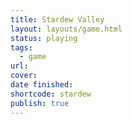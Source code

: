 ```yaml
---
title: Stardew Valley
layout: layouts/game.html
status: playing
tags:
  - game
url:
cover:
date finished:
shortcode: stardew
publish: true
---
```

